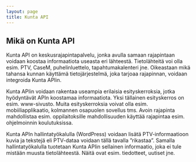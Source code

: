```yaml
---
layout: page
title: Kunta API
---
```

## Mikä on Kunta API
Kunta API on keskusrajapintapalvelu, jonka avulla samaan rajapintaan voidaan koostaa informaatiota useasta eri lähteestä. Tietolähteitä voi olla esim. PTV, CaseM, puhelinluettelo, tapahtumakalenteri jne. Oikeastaan mikä tahansa kunnan käyttämä tietojärjestelmä, joka tarjoaa rajapinnan, voidaan integroida Kunta APIin. 

Kunta APIin voidaan rakentaa useampia erilaisia esityskerroksia, jotka hyödyntävät APIn koostamaa informaatiota. Yksi tällainen esityskerros on esim. www-sivusto. Muita esityskerroksia voivat olla esim. mobiiliapplikaatio, kolmannen osapuolen sovellus tms. Avoin rajapinta mahdollistaa esim. oppilaitoksille mahdollisuuden käyttää rajapintaa esim. ohjelmoinnin koulutuksissa.

Kunta APIn hallintatyökalulla (WordPress) voidaan lisätä PTV-informaatioon kuvia ja tekstejä eli PTV-dataa voidaan tällä tavalla ”rikastaa”. Samalla hallintatyökalulla tuotetaan Kunta APIin sellainen informaatio, joka ei tule mistään muusta tietolähteestä. Näitä ovat esim. tiedotteet, uutiset jne. 
